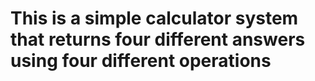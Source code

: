 # This is a simple calculator system that returns four different answers using four different operations
